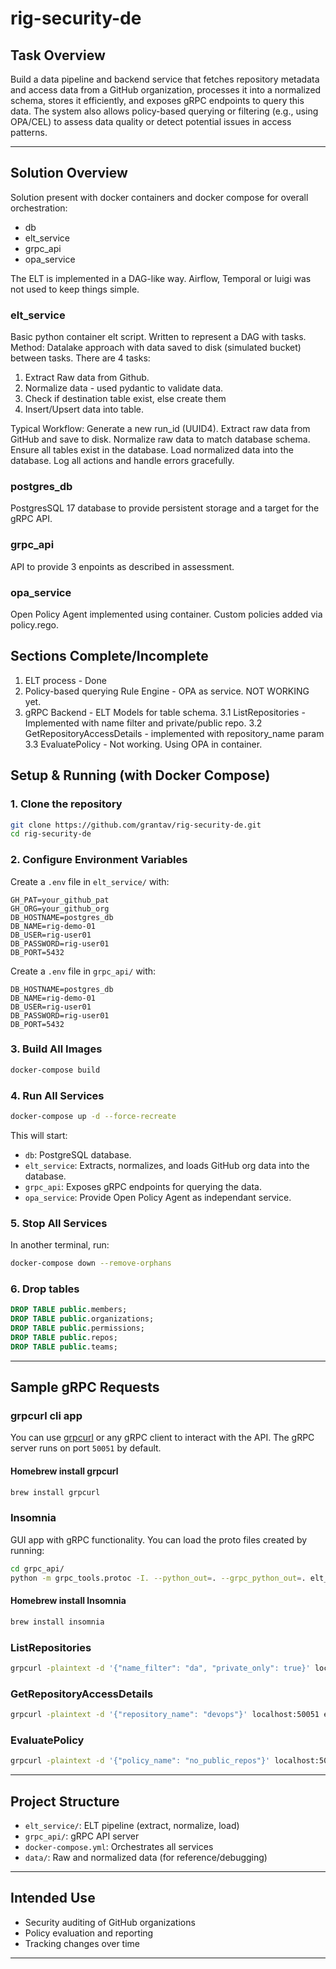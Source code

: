 # rig-security-de

## Task Overview

Build a data pipeline and backend service that fetches repository metadata and access data from a GitHub organization, processes it into a normalized schema, stores it efficiently, and exposes gRPC endpoints to query this data. The system also allows policy-based querying or filtering (e.g., using OPA/CEL) to assess data quality or detect potential issues in access patterns.

---

## Solution Overview

Solution present with docker containers and docker compose for overall orchestration:
  - db
  - elt_service
  - grpc_api
  - opa_service

The ELT is implemented in a DAG-like way. Airflow, Temporal or luigi was not used to keep things simple.

### elt_service

Basic python container elt script. Written to represent a DAG with tasks.
Method: Datalake approach with data saved to disk (simulated bucket) between tasks.
There are 4 tasks:
1. Extract Raw data from Github.
2. Normalize data - used pydantic to validate data.
3. Check if destination table exist, else create them
4. Insert/Upsert data into table.

Typical Workflow:
Generate a new run_id (UUID4).
Extract raw data from GitHub and save to disk.
Normalize raw data to match database schema.
Ensure all tables exist in the database.
Load normalized data into the database.
Log all actions and handle errors gracefully.

### postgres_db

PostgresSQL 17 database to provide persistent storage and a target for the gRPC API.

### grpc_api

API to provide 3 enpoints as described in assessment.

### opa_service

Open Policy Agent implemented using container. Custom policies added via policy.rego.

## Sections Complete/Incomplete

1. ELT process - Done
2. Policy-based querying Rule Engine - OPA as service. NOT WORKING yet.
3. gRPC Backend - ELT Models for table schema.
  3.1 ListRepositories - Implemented with name filter and private/public repo.
  3.2 GetRepositoryAccessDetails - implemented with repository_name param
  3.3 EvaluatePolicy - Not working. Using OPA in container.

## Setup & Running (with Docker Compose)

### 1. Clone the repository

```bash
git clone https://github.com/grantav/rig-security-de.git
cd rig-security-de
```

### 2. Configure Environment Variables

Create a `.env` file in `elt_service/` with:

```
GH_PAT=your_github_pat
GH_ORG=your_github_org
DB_HOSTNAME=postgres_db
DB_NAME=rig-demo-01
DB_USER=rig-user01
DB_PASSWORD=rig-user01
DB_PORT=5432
```

Create a `.env` file in `grpc_api/` with:

```
DB_HOSTNAME=postgres_db
DB_NAME=rig-demo-01
DB_USER=rig-user01
DB_PASSWORD=rig-user01
DB_PORT=5432
```

### 3. Build All Images

```bash
docker-compose build
```

### 4. Run All Services

```bash
docker-compose up -d --force-recreate
```

This will start:
- `db`: PostgreSQL database.
- `elt_service`: Extracts, normalizes, and loads GitHub org data into the database.
- `grpc_api`: Exposes gRPC endpoints for querying the data.
- `opa_service`: Provide Open Policy Agent as independant service.

### 5. Stop All Services

In another terminal, run:

```bash
docker-compose down --remove-orphans
```

### 6. **Drop tables**

```sql
DROP TABLE public.members;
DROP TABLE public.organizations;
DROP TABLE public.permissions;
DROP TABLE public.repos;
DROP TABLE public.teams;
```

---

## Sample gRPC Requests

### grpcurl cli app

You can use [grpcurl](https://github.com/fullstorydev/grpcurl) or any gRPC client to interact with the API. The gRPC server runs on port `50051` by default.

#### Homebrew install grpcurl

```bash
brew install grpcurl
```

### Insomnia

GUI app with gRPC functionality. You can load the proto files created by running:

```bash
cd grpc_api/
python -m grpc_tools.protoc -I. --python_out=. --grpc_python_out=. elt_service.proto
```

#### Homebrew install Insomnia

```bash
brew install insomnia
```

### ListRepositories

```bash
grpcurl -plaintext -d '{"name_filter": "da", "private_only": true}' localhost:50051 eltservice.ELTService/ListRepositories
```

### GetRepositoryAccessDetails

```bash
grpcurl -plaintext -d '{"repository_name": "devops"}' localhost:50051 eltservice.ELTService/GetRepositoryAccessDetails
```

### EvaluatePolicy

```bash
grpcurl -plaintext -d '{"policy_name": "no_public_repos"}' localhost:50051 eltservice.ELTService/EvaluatePolicy
```

---

## Project Structure

- `elt_service/`: ELT pipeline (extract, normalize, load)
- `grpc_api/`: gRPC API server
- `docker-compose.yml`: Orchestrates all services
- `data/`: Raw and normalized data (for reference/debugging)

---

## Intended Use
- Security auditing of GitHub organizations
- Policy evaluation and reporting
- Tracking changes over time

---
